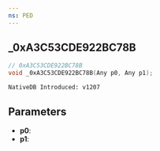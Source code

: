 ```yaml
---
ns: PED
---
```

## _0xA3C53CDE922BC78B

```c
// 0xA3C53CDE922BC78B
void _0xA3C53CDE922BC78B(Any p0, Any p1);
```

```
NativeDB Introduced: v1207
```

## Parameters
* **p0**:
* **p1**:
